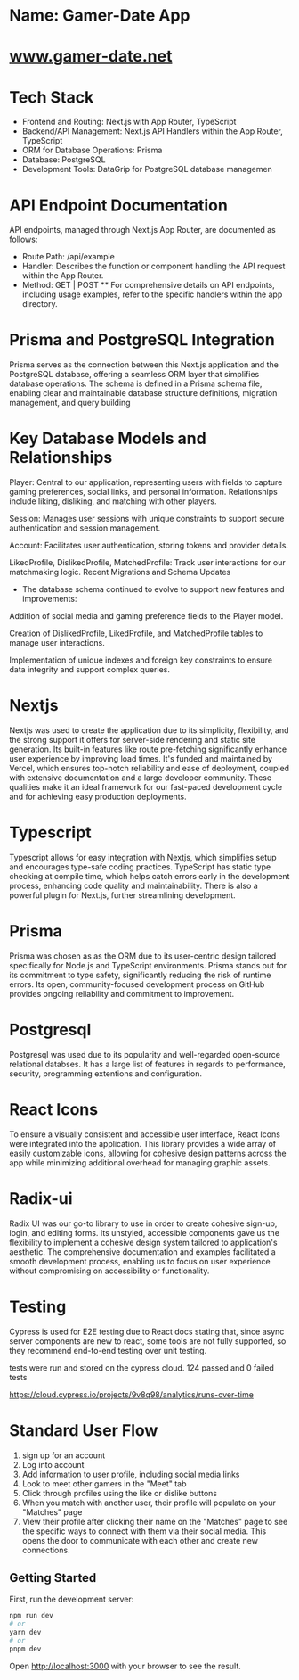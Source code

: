 # Name: Gamer-Date App

# www.gamer-date.net

# Tech Stack 
- Frontend and Routing: Next.js with App Router, TypeScript
- Backend/API Management: Next.js API Handlers within the App Router, TypeScript
- ORM for Database Operations: Prisma
- Database: PostgreSQL
- Development Tools: DataGrip for PostgreSQL database managemen

# API Endpoint Documentation
API endpoints, managed through Next.js App Router, are documented as follows:
- Route Path: /api/example
- Handler: Describes the function or component handling the API 
request within the App Router.
- Method: GET | POST
** For comprehensive details on API endpoints, including usage examples, refer to the specific handlers within the app directory.

# Prisma and PostgreSQL Integration
Prisma serves as the connection between this Next.js application and the PostgreSQL database, offering a seamless ORM layer that simplifies database operations. The schema is defined in a Prisma schema file, enabling clear and maintainable database structure definitions, migration management, and query building 

# Key Database Models and Relationships
Player: Central to our application, representing users with fields to capture gaming preferences, social links, and personal information. Relationships include liking, disliking, and matching with other players.

Session: Manages user sessions with unique constraints to support secure authentication and session management.

Account: Facilitates user authentication, storing tokens and provider details.

LikedProfile, DislikedProfile, MatchedProfile: Track user interactions for our matchmaking logic.
Recent Migrations and Schema Updates

- The database schema continued to evolve to support new features and improvements:

Addition of social media and gaming preference fields to the Player model.

Creation of DislikedProfile, LikedProfile, and MatchedProfile tables to manage user interactions.

Implementation of unique indexes and foreign key constraints to ensure data integrity and support complex queries.


# Nextjs 
Nextjs was used to create the application due to its simplicity, flexibility, and the strong support it offers for server-side rendering and static site generation. Its built-in features like route pre-fetching significantly enhance user experience by improving load times. It's funded and maintained by Vercel, which ensures top-notch reliability and ease of deployment, coupled with extensive documentation and a large developer community. These qualities make it an ideal framework for our fast-paced development cycle and for achieving easy production deployments.

# Typescript 
Typescript allows for easy integration with Nextjs, which simplifies setup and encourages type-safe coding practices. TypeScript has static type checking at compile time, which helps catch errors early in the development process, enhancing code quality and maintainability. There is also a powerful plugin for Next.js, further streamlining development.

# Prisma 
Prisma was chosen as as the ORM due to its user-centric design tailored specifically for Node.js and TypeScript environments. Prisma stands out for its commitment to type safety, significantly reducing the risk of runtime errors. Its open, community-focused development process on GitHub provides ongoing reliability and commitment to improvement. 

# Postgresql
Postgresql was used due to its popularity and well-regarded open-source relational databses. It has a large list of features in regards to performance, security, programming extentions and configuration. 

# React Icons 
To ensure a visually consistent and accessible user interface, React Icons were integrated into the application. This library provides a wide array of easily customizable icons, allowing for cohesive design patterns across the app while minimizing additional overhead for managing graphic assets.

# Radix-ui 
Radix UI was our go-to library to use in order to create cohesive sign-up, login, and editing forms. Its unstyled, accessible components gave us the flexibility to implement a cohesive design system tailored to application's aesthetic. The comprehensive documentation and examples facilitated a smooth development process, enabling us to focus on user experience without compromising on accessibility or functionality.


# Testing

Cypress is used for E2E testing due to React docs stating that, since async server components are new to react, some tools are not fully supported, so they recommend end-to-end testing over unit testing. 

tests were run and stored on the cypress cloud. 124 passed and 0 failed tests 

https://cloud.cypress.io/projects/9v8q98/analytics/runs-over-time


# Standard User Flow
1. sign up for an account 
2. Log into account 
3. Add information to user profile, including social media links 
4. Look to meet other gamers in the "Meet" tab
5. Click through profiles using the like or dislike buttons 
6. When you match with another user, their profile will populate on your "Matches" page
7. View their profile after clicking their name on the "Matches" page to see the specific ways to connect with them via their social media. This opens the door to communicate with each other and create new connections. 



## Getting Started

First, run the development server:

```bash
npm run dev
# or
yarn dev
# or
pnpm dev
```

Open [http://localhost:3000](http://localhost:3000) with your browser to see the result.